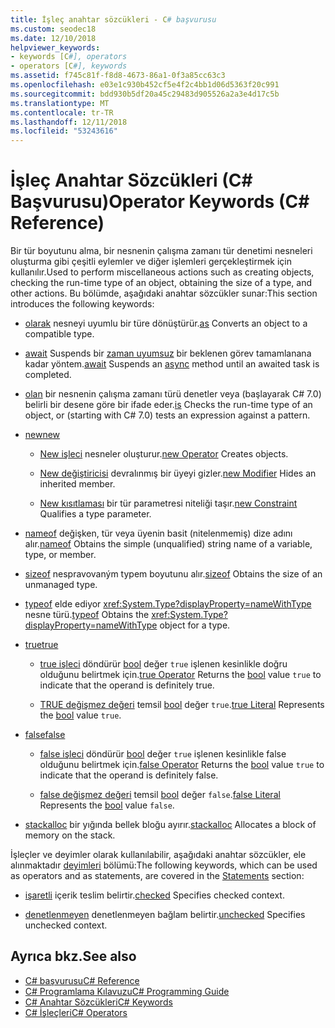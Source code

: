```yaml
---
title: İşleç anahtar sözcükleri - C# başvurusu
ms.custom: seodec18
ms.date: 12/10/2018
helpviewer_keywords:
- keywords [C#], operators
- operators [C#], keywords
ms.assetid: f745c81f-f8d8-4673-86a1-0f3a85cc63c3
ms.openlocfilehash: e03e1c930b452cf5e4f2c4bb1d06d5363f20c991
ms.sourcegitcommit: bdd930b5df20a45c29483d905526a2a3e4d17c5b
ms.translationtype: MT
ms.contentlocale: tr-TR
ms.lasthandoff: 12/11/2018
ms.locfileid: "53243616"
---
```

# <a name="operator-keywords-c-reference"></a><span data-ttu-id="40f43-102">İşleç Anahtar Sözcükleri (C# Başvurusu)</span><span class="sxs-lookup"><span data-stu-id="40f43-102">Operator Keywords (C# Reference)</span></span>

<span data-ttu-id="40f43-103">Bir tür boyutunu alma, bir nesnenin çalışma zamanı tür denetimi nesneleri oluşturma gibi çeşitli eylemler ve diğer işlemleri gerçekleştirmek için kullanılır.</span><span class="sxs-lookup"><span data-stu-id="40f43-103">Used to perform miscellaneous actions such as creating objects, checking the run-time type of an object, obtaining the size of a type, and other actions.</span></span> <span data-ttu-id="40f43-104">Bu bölümde, aşağıdaki anahtar sözcükler sunar:</span><span class="sxs-lookup"><span data-stu-id="40f43-104">This section introduces the following keywords:</span></span>

- <span data-ttu-id="40f43-105">[olarak](as.md) nesneyi uyumlu bir türe dönüştürür.</span><span class="sxs-lookup"><span data-stu-id="40f43-105">[as](as.md) Converts an object to a compatible type.</span></span>

- <span data-ttu-id="40f43-106">[await](await.md) Suspends bir [zaman uyumsuz](async.md) bir beklenen görev tamamlanana kadar yöntem.</span><span class="sxs-lookup"><span data-stu-id="40f43-106">[await](await.md) Suspends an [async](async.md) method until an awaited task is completed.</span></span>

- <span data-ttu-id="40f43-107">[olan](is.md) bir nesnenin çalışma zamanı türü denetler veya (başlayarak C# 7.0) belirli bir desene göre bir ifade eder.</span><span class="sxs-lookup"><span data-stu-id="40f43-107">[is](is.md) Checks the run-time type of an object, or (starting with C# 7.0) tests an expression against a pattern.</span></span>

- [<span data-ttu-id="40f43-108">new</span><span class="sxs-lookup"><span data-stu-id="40f43-108">new</span></span>](new.md)

  - <span data-ttu-id="40f43-109">[New işleci](new-operator.md) nesneler oluşturur.</span><span class="sxs-lookup"><span data-stu-id="40f43-109">[new Operator](new-operator.md) Creates objects.</span></span>

  - <span data-ttu-id="40f43-110">[New değiştiricisi](new-modifier.md) devralınmış bir üyeyi gizler.</span><span class="sxs-lookup"><span data-stu-id="40f43-110">[new Modifier](new-modifier.md) Hides an inherited member.</span></span>

  - <span data-ttu-id="40f43-111">[New kısıtlaması](new-constraint.md) bir tür parametresi niteliği taşır.</span><span class="sxs-lookup"><span data-stu-id="40f43-111">[new Constraint](new-constraint.md) Qualifies a type parameter.</span></span>

- <span data-ttu-id="40f43-112">[nameof](nameof.md) değişken, tür veya üyenin basit (nitelenmemiş) dize adını alır.</span><span class="sxs-lookup"><span data-stu-id="40f43-112">[nameof](nameof.md) Obtains the simple (unqualified) string name of a variable, type, or member.</span></span>

- <span data-ttu-id="40f43-113">[sizeof](sizeof.md) nespravovaným typem boyutunu alır.</span><span class="sxs-lookup"><span data-stu-id="40f43-113">[sizeof](sizeof.md) Obtains the size of an unmanaged type.</span></span>  

- <span data-ttu-id="40f43-114">[typeof](typeof.md) elde ediyor <xref:System.Type?displayProperty=nameWithType> nesne türü.</span><span class="sxs-lookup"><span data-stu-id="40f43-114">[typeof](typeof.md) Obtains the <xref:System.Type?displayProperty=nameWithType> object for a type.</span></span>  

- [<span data-ttu-id="40f43-115">true</span><span class="sxs-lookup"><span data-stu-id="40f43-115">true</span></span>](true.md)  

  - <span data-ttu-id="40f43-116">[true işleci](true-false-operators.md) döndürür [bool](bool.md) değer `true` işlenen kesinlikle doğru olduğunu belirtmek için.</span><span class="sxs-lookup"><span data-stu-id="40f43-116">[true Operator](true-false-operators.md) Returns the [bool](bool.md) value `true` to indicate that the operand is definitely true.</span></span>

  - <span data-ttu-id="40f43-117">[TRUE değişmez değeri](true-literal.md) temsil [bool](bool.md) değer `true`.</span><span class="sxs-lookup"><span data-stu-id="40f43-117">[true Literal](true-literal.md) Represents the [bool](bool.md) value `true`.</span></span>

- [<span data-ttu-id="40f43-118">false</span><span class="sxs-lookup"><span data-stu-id="40f43-118">false</span></span>](false.md)  

  - <span data-ttu-id="40f43-119">[false işleci](true-false-operators.md) döndürür [bool](bool.md) değer `true` işlenen kesinlikle false olduğunu belirtmek için.</span><span class="sxs-lookup"><span data-stu-id="40f43-119">[false Operator](true-false-operators.md) Returns the [bool](bool.md) value `true` to indicate that the operand is definitely false.</span></span>

  - <span data-ttu-id="40f43-120">[false değişmez değeri](false-literal.md) temsil [bool](bool.md) değer `false`.</span><span class="sxs-lookup"><span data-stu-id="40f43-120">[false Literal](false-literal.md) Represents the [bool](bool.md) value `false`.</span></span>

- <span data-ttu-id="40f43-121">[stackalloc](stackalloc.md) bir yığında bellek bloğu ayırır.</span><span class="sxs-lookup"><span data-stu-id="40f43-121">[stackalloc](stackalloc.md) Allocates a block of memory on the stack.</span></span>  

<span data-ttu-id="40f43-122">İşleçler ve deyimler olarak kullanılabilir, aşağıdaki anahtar sözcükler, ele alınmaktadır [deyimleri](statement-keywords.md) bölümü:</span><span class="sxs-lookup"><span data-stu-id="40f43-122">The following keywords, which can be used as operators and as statements, are covered in the [Statements](statement-keywords.md) section:</span></span>

- <span data-ttu-id="40f43-123">[işaretli](checked.md) içerik teslim belirtir.</span><span class="sxs-lookup"><span data-stu-id="40f43-123">[checked](checked.md) Specifies checked context.</span></span>  

- <span data-ttu-id="40f43-124">[denetlenmeyen](unchecked.md) denetlenmeyen bağlam belirtir.</span><span class="sxs-lookup"><span data-stu-id="40f43-124">[unchecked](unchecked.md) Specifies unchecked context.</span></span>  

## <a name="see-also"></a><span data-ttu-id="40f43-125">Ayrıca bkz.</span><span class="sxs-lookup"><span data-stu-id="40f43-125">See also</span></span>

- [<span data-ttu-id="40f43-126">C# başvurusu</span><span class="sxs-lookup"><span data-stu-id="40f43-126">C# Reference</span></span>](../index.md)
- [<span data-ttu-id="40f43-127">C# Programlama Kılavuzu</span><span class="sxs-lookup"><span data-stu-id="40f43-127">C# Programming Guide</span></span>](../../programming-guide/index.md)
- [<span data-ttu-id="40f43-128">C# Anahtar Sözcükleri</span><span class="sxs-lookup"><span data-stu-id="40f43-128">C# Keywords</span></span>](index.md)
- [<span data-ttu-id="40f43-129">C# İşleçleri</span><span class="sxs-lookup"><span data-stu-id="40f43-129">C# Operators</span></span>](../operators/index.md)
